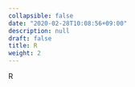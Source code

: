 ```yaml
---
collapsible: false
date: "2020-02-28T10:08:56+09:00"
description: null
draft: false
title: R
weight: 2
---
```


R